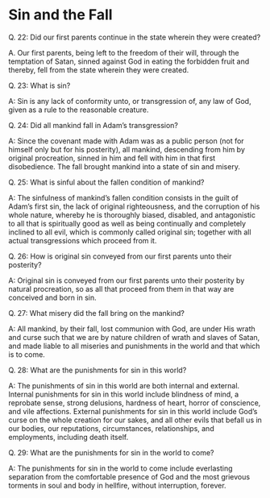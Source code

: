 # Sin and the Fall

Q. 22: Did our first parents continue in the state wherein they were created?

A. Our first parents, being left to the freedom of their will, through the temptation of Satan, sinned against God in eating the forbidden fruit and thereby, fell from the state wherein they were created.

Q. 23: What is sin?

A: Sin is any lack of conformity unto, or transgression of, any law of God, given as a rule to the reasonable creature.

Q. 24: Did all mankind fall in Adam’s transgression?

A: Since the covenant made with Adam was as a public person (not for himself only but for his posterity), all mankind, descending from him by original procreation, sinned in him and fell with him in that first disobedience. The fall brought mankind into a state of sin and misery.

Q. 25: What is sinful about the fallen condition of mankind?

A: The sinfulness of mankind’s fallen condition consists in the guilt of Adam’s first sin, the lack of original righteousness, and the corruption of his whole nature, whereby he is thoroughly biased, disabled, and antagonistic to all that is spiritually good as well as being continually and completely inclined to all evil, which is commonly called original sin; together with all actual transgressions which proceed from it.

Q. 26: How is original sin conveyed from our first parents unto their posterity?

A: Original sin is conveyed from our first parents unto their posterity by natural procreation, so as all that proceed from them in that way are conceived and born in sin.

Q. 27: What misery did the fall bring on the mankind?

A: All mankind, by their fall, lost communion with God, are under His wrath and curse such that we are by nature children of wrath and slaves of Satan, and made liable to all miseries and punishments in the world and that which is to come.

Q. 28: What are the punishments for sin in this world?

A: The punishments of sin in this world are both internal and external. Internal punishments for sin in this world include blindness of mind, a reprobate sense, strong delusions, hardness of heart, horror of conscience, and vile affections. External punishments for sin in this world include God’s curse on the whole creation for our sakes, and all other evils that befall us in our bodies, our reputations, circumstances, relationships, and employments, including death itself.

Q. 29: What are the punishments for sin in the world to come?

A: The punishments for sin in the world to come include everlasting separation from the comfortable presence of God and the most grievous torments in soul and body in hellfire, without interruption, forever.
